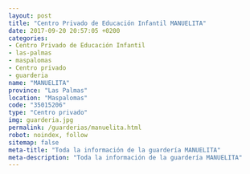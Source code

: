 ```yaml
---
layout: post
title: "Centro Privado de Educación Infantil MANUELITA"
date: 2017-09-20 20:57:05 +0200
categories:
- Centro Privado de Educación Infantil
- las-palmas
- maspalomas
- Centro privado
- guarderia
name: "MANUELITA"
province: "Las Palmas"
location: "Maspalomas"
code: "35015206"
type: "Centro privado"
img: guarderia.jpg
permalink: /guarderias/manuelita.html
robot: noindex, follow
sitemap: false
meta-title: "Toda la información de la guardería MANUELITA"
meta-description: "Toda la información de la guardería MANUELITA"
---
```

